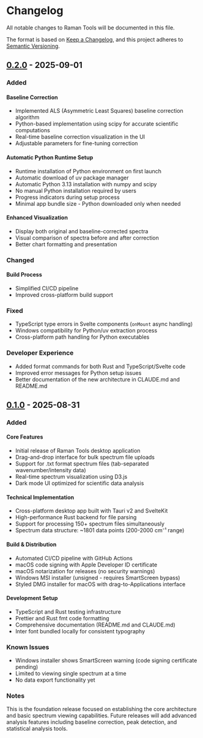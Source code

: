 # Changelog

All notable changes to Raman Tools will be documented in this file.

The format is based on [Keep a Changelog](https://keepachangelog.com/en/1.0.0/),
and this project adheres to [Semantic Versioning](https://semver.org/spec/v2.0.0.html).

## [0.2.0] - 2025-09-01

### Added

#### Baseline Correction

- Implemented ALS (Asymmetric Least Squares) baseline correction algorithm
- Python-based implementation using scipy for accurate scientific computations
- Real-time baseline correction visualization in the UI
- Adjustable parameters for fine-tuning correction

#### Automatic Python Runtime Setup

- Runtime installation of Python environment on first launch
- Automatic download of uv package manager
- Automatic Python 3.13 installation with numpy and scipy
- No manual Python installation required by users
- Progress indicators during setup process
- Minimal app bundle size - Python downloaded only when needed

#### Enhanced Visualization

- Display both original and baseline-corrected spectra
- Visual comparison of spectra before and after correction
- Better chart formatting and presentation

### Changed

#### Build Process

- Simplified CI/CD pipeline
- Improved cross-platform build support

### Fixed

- TypeScript type errors in Svelte components (`onMount` async handling)
- Windows compatibility for Python/uv extraction process
- Cross-platform path handling for Python executables

### Developer Experience

- Added format commands for both Rust and TypeScript/Svelte code
- Improved error messages for Python setup issues
- Better documentation of the new architecture in CLAUDE.md and README.md

[0.2.0]: https://github.com/mdoverhag/raman-tools/releases/tag/v0.2.0

## [0.1.0] - 2025-08-31

### Added

#### Core Features

- Initial release of Raman Tools desktop application
- Drag-and-drop interface for bulk spectrum file uploads
- Support for .txt format spectrum files (tab-separated wavenumber/intensity data)
- Real-time spectrum visualization using D3.js
- Dark mode UI optimized for scientific data analysis

#### Technical Implementation

- Cross-platform desktop app built with Tauri v2 and SvelteKit
- High-performance Rust backend for file parsing
- Support for processing 150+ spectrum files simultaneously
- Spectrum data structure: ~1801 data points (200-2000 cm⁻¹ range)

#### Build & Distribution

- Automated CI/CD pipeline with GitHub Actions
- macOS code signing with Apple Developer ID certificate
- macOS notarization for releases (no security warnings)
- Windows MSI installer (unsigned - requires SmartScreen bypass)
- Styled DMG installer for macOS with drag-to-Applications interface

#### Development Setup

- TypeScript and Rust testing infrastructure
- Prettier and Rust fmt code formatting
- Comprehensive documentation (README.md and CLAUDE.md)
- Inter font bundled locally for consistent typography

### Known Issues

- Windows installer shows SmartScreen warning (code signing certificate pending)
- Limited to viewing single spectrum at a time
- No data export functionality yet

### Notes

This is the foundation release focused on establishing the core architecture and basic spectrum viewing capabilities. Future releases will add advanced analysis features including baseline correction, peak detection, and statistical analysis tools.

[0.1.0]: https://github.com/mdoverhag/raman-tools/releases/tag/v0.1.0
